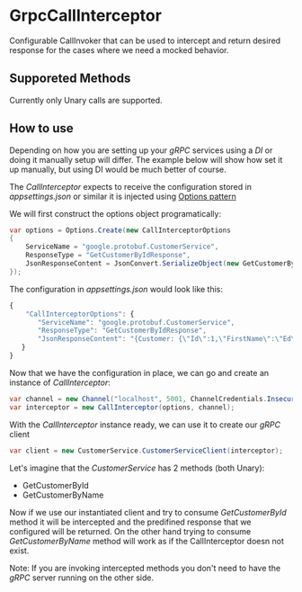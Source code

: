 # GrpcCallInterceptor

Configurable CallInvoker that can be used to intercept and return desired response for the cases where we need a mocked behavior.

## Supporeted Methods

Currently only Unary calls are supported.

## How to use

Depending on how you are setting up your _gRPC_ services using a _DI_ or doing it manually setup will differ. The example below will show how set it up manually, but using DI would be
much better of course.

The _CallInterceptor_ expects to receive the configuration stored in _appsettings.json_ or similar it is injected using [Options pattern](https://docs.microsoft.com/en-us/aspnet/core/fundamentals/configuration/options?view=aspnetcore-2.2)

We will first construct the options object programatically:

```c#
var options = Options.Create(new CallInterceptorOptions
{
    ServiceName = "google.protobuf.CustomerService",
    ResponseType = "GetCustomerByIdResponse",
    JsonResponseContent = JsonConvert.SerializeObject(new GetCustomerByIdResponse { Customer = new Customer { Id = 1, FirstName = "Ed", LastName = "Torsten" } })
});
```

The configuration in _appsettings.json_ would look like this:
```js
{
    "CallInterceptorOptions": {
       "ServiceName": "google.protobuf.CustomerService",
       "ResponseType": "GetCustomerByIdResponse",
       "JsonResponseContent": "{Customer: {\"Id\":1,\"FirstName\":\"Ed\",\"LastName\":\"Torsten\"}}"
   }
}
```

Now that we have the configuration in place, we can go and create an instance of _CallInterceptor_:
```c#
var channel = new Channel("localhost", 5001, ChannelCredentials.Insecure);
var interceptor = new CallInterceptor(options, channel);
```

With the _CallInterceptor_ instance ready, we can use it to create our _gRPC_ client
```c#
var client = new CustomerService.CustomerServiceClient(interceptor);
```

Let's imagine that the _CustomerService_ has 2 methods (both Unary):
* GetCustomerById
* GetCustomerByName

Now if we use our instantiated client and try to consume _GetCustomerById_ method it will be intercepted and the predifined response that we configured will be returned. On the other hand trying to consume _GetCustomerByName_ method will work as if the CallInterceptor doesn not exist.

Note: If you are invoking intercepted methods you don't need to have the _gRPC_ server running on the other side.
